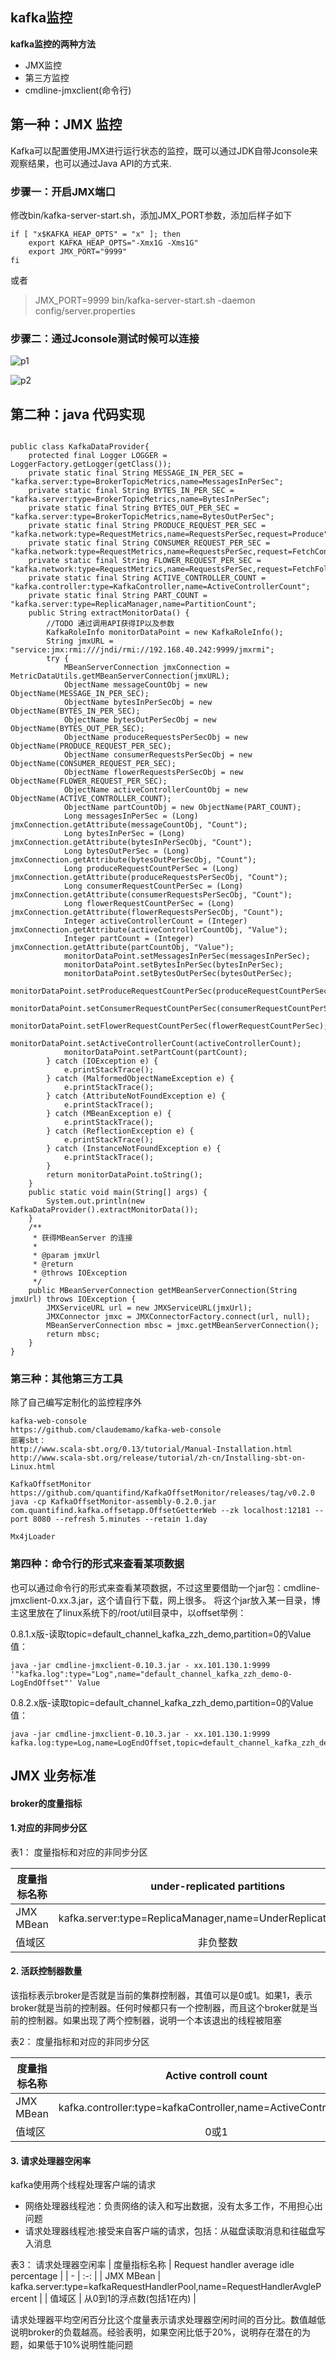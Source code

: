 ## kafka监控

**kafka监控的两种方法**

- JMX监控
- 第三方监控
- cmdline-jmxclient(命令行)

## 第一种：JMX 监控

Kafka可以配置使用JMX进行运行状态的监控，既可以通过JDK自带Jconsole来观察结果，也可以通过Java API的方式来.

### 步骤一：开启JMX端口

修改bin/kafka-server-start.sh，添加JMX_PORT参数，添加后样子如下

```
if [ "x$KAFKA_HEAP_OPTS" = "x" ]; then
    export KAFKA_HEAP_OPTS="-Xmx1G -Xms1G"
    export JMX_PORT="9999"
fi
```
或者
> JMX_PORT=9999 bin/kafka-server-start.sh -daemon config/server.properties

### 步骤二：通过Jconsole测试时候可以连接

![p1](https://github.com/yueyuanyang/kafka/blob/master/guide/img/p1.png)

![p2](https://github.com/yueyuanyang/kafka/blob/master/guide/img/p2.png)


## 第二种：java 代码实现

```

public class KafkaDataProvider{
    protected final Logger LOGGER = LoggerFactory.getLogger(getClass());
    private static final String MESSAGE_IN_PER_SEC = "kafka.server:type=BrokerTopicMetrics,name=MessagesInPerSec";
    private static final String BYTES_IN_PER_SEC = "kafka.server:type=BrokerTopicMetrics,name=BytesInPerSec";
    private static final String BYTES_OUT_PER_SEC = "kafka.server:type=BrokerTopicMetrics,name=BytesOutPerSec";
    private static final String PRODUCE_REQUEST_PER_SEC = "kafka.network:type=RequestMetrics,name=RequestsPerSec,request=Produce";
    private static final String CONSUMER_REQUEST_PER_SEC = "kafka.network:type=RequestMetrics,name=RequestsPerSec,request=FetchConsumer";
    private static final String FLOWER_REQUEST_PER_SEC = "kafka.network:type=RequestMetrics,name=RequestsPerSec,request=FetchFollower";
    private static final String ACTIVE_CONTROLLER_COUNT = "kafka.controller:type=KafkaController,name=ActiveControllerCount";
    private static final String PART_COUNT = "kafka.server:type=ReplicaManager,name=PartitionCount";
    public String extractMonitorData() {
        //TODO 通过调用API获得IP以及参数
        KafkaRoleInfo monitorDataPoint = new KafkaRoleInfo();
        String jmxURL = "service:jmx:rmi:///jndi/rmi://192.168.40.242:9999/jmxrmi";
        try {
            MBeanServerConnection jmxConnection = MetricDataUtils.getMBeanServerConnection(jmxURL);
            ObjectName messageCountObj = new ObjectName(MESSAGE_IN_PER_SEC);
            ObjectName bytesInPerSecObj = new ObjectName(BYTES_IN_PER_SEC);
            ObjectName bytesOutPerSecObj = new ObjectName(BYTES_OUT_PER_SEC);
            ObjectName produceRequestsPerSecObj = new ObjectName(PRODUCE_REQUEST_PER_SEC);
            ObjectName consumerRequestsPerSecObj = new ObjectName(CONSUMER_REQUEST_PER_SEC);
            ObjectName flowerRequestsPerSecObj = new ObjectName(FLOWER_REQUEST_PER_SEC);
            ObjectName activeControllerCountObj = new ObjectName(ACTIVE_CONTROLLER_COUNT);
            ObjectName partCountObj = new ObjectName(PART_COUNT);
            Long messagesInPerSec = (Long) jmxConnection.getAttribute(messageCountObj, "Count");
            Long bytesInPerSec = (Long) jmxConnection.getAttribute(bytesInPerSecObj, "Count");
            Long bytesOutPerSec = (Long) jmxConnection.getAttribute(bytesOutPerSecObj, "Count");
            Long produceRequestCountPerSec = (Long) jmxConnection.getAttribute(produceRequestsPerSecObj, "Count");
            Long consumerRequestCountPerSec = (Long) jmxConnection.getAttribute(consumerRequestsPerSecObj, "Count");
            Long flowerRequestCountPerSec = (Long) jmxConnection.getAttribute(flowerRequestsPerSecObj, "Count");
            Integer activeControllerCount = (Integer) jmxConnection.getAttribute(activeControllerCountObj, "Value");
            Integer partCount = (Integer) jmxConnection.getAttribute(partCountObj, "Value");
            monitorDataPoint.setMessagesInPerSec(messagesInPerSec);
            monitorDataPoint.setBytesInPerSec(bytesInPerSec);
            monitorDataPoint.setBytesOutPerSec(bytesOutPerSec);
            monitorDataPoint.setProduceRequestCountPerSec(produceRequestCountPerSec);
            monitorDataPoint.setConsumerRequestCountPerSec(consumerRequestCountPerSec);
            monitorDataPoint.setFlowerRequestCountPerSec(flowerRequestCountPerSec);
            monitorDataPoint.setActiveControllerCount(activeControllerCount);
            monitorDataPoint.setPartCount(partCount);
        } catch (IOException e) {
            e.printStackTrace();
        } catch (MalformedObjectNameException e) {
            e.printStackTrace();
        } catch (AttributeNotFoundException e) {
            e.printStackTrace();
        } catch (MBeanException e) {
            e.printStackTrace();
        } catch (ReflectionException e) {
            e.printStackTrace();
        } catch (InstanceNotFoundException e) {
            e.printStackTrace();
        }
        return monitorDataPoint.toString();
    }
    public static void main(String[] args) {
        System.out.println(new KafkaDataProvider().extractMonitorData());
    }
    /**
     * 获得MBeanServer 的连接
     *
     * @param jmxUrl
     * @return
     * @throws IOException
     */
    public MBeanServerConnection getMBeanServerConnection(String jmxUrl) throws IOException {
        JMXServiceURL url = new JMXServiceURL(jmxUrl);
        JMXConnector jmxc = JMXConnectorFactory.connect(url, null);
        MBeanServerConnection mbsc = jmxc.getMBeanServerConnection();
        return mbsc;
    }
}

```

### 第三种：其他第三方工具

除了自己编写定制化的监控程序外
```
kafka-web-console
https://github.com/claudemamo/kafka-web-console
部署sbt：
http://www.scala-sbt.org/0.13/tutorial/Manual-Installation.html
http://www.scala-sbt.org/release/tutorial/zh-cn/Installing-sbt-on-Linux.html

KafkaOffsetMonitor
https://github.com/quantifind/KafkaOffsetMonitor/releases/tag/v0.2.0
java -cp KafkaOffsetMonitor-assembly-0.2.0.jar com.quantifind.kafka.offsetapp.OffsetGetterWeb --zk localhost:12181 --port 8080 --refresh 5.minutes --retain 1.day

Mx4jLoader
```

### 第四种：命令行的形式来查看某项数据

也可以通过命令行的形式来查看某项数据，不过这里要借助一个jar包：cmdline-jmxclient-0.xx.3.jar，这个请自行下载，网上很多。 将这个jar放入某一目录，博主这里放在了linux系统下的/root/util目录中，以offset举例： 

0.8.1.x版-读取topic=default_channel_kafka_zzh_demo,partition=0的Value值：

```
java -jar cmdline-jmxclient-0.10.3.jar - xx.101.130.1:9999 
'"kafka.log":type="Log",name="default_channel_kafka_zzh_demo-0-LogEndOffset"' Value
```

0.8.2.x版-读取topic=default_channel_kafka_zzh_demo,partition=0的Value值：

```
java -jar cmdline-jmxclient-0.10.3.jar - xx.101.130.1:9999 kafka.log:type=Log,name=LogEndOffset,topic=default_channel_kafka_zzh_demo,partition=0
```
## JMX 业务标准

#### broker的度量指标

#### 1.对应的非同步分区
表1： 度量指标和对应的非同步分区

| 度量指标名称 | under-replicated partitions |
| - | :-: |
| JMX MBean | kafka.server:type=ReplicaManager,name=UnderReplicatedPartition|
| 值域区 | 非负整数 |


#### 2. 活跃控制器数量

该指标表示broker是否就是当前的集群控制器，其值可以是0或1。如果1，表示broker就是当前的控制器。任何时候都只有一个控制器，而且这个broker就是当前的控制器。如果出现了两个控制器，说明一个本该退出的线程被阻塞

表2： 度量指标和对应的非同步分区

| 度量指标名称 | Active controll count |
| - | :-: |
| JMX MBean | kafka.controller:type=kafkaController,name=ActiveControllerCount |
| 值域区 | 0或1 |

#### 3. 请求处理器空闲率
kafka使用两个线程处理客户端的请求

- 网络处理器线程池：负责网络的读入和写出数据，没有太多工作，不用担心出问题
- 请求处理器线程池:接受来自客户端的请求，包括：从磁盘读取消息和往磁盘写入消息

表3： 请求处理器空闲率
| 度量指标名称 | Request handler average idle percentage |
| - | :-: |
| JMX MBean | kafka.server:type=kafkaRequestHandlerPool,name=RequestHandlerAvglePercent |
| 值域区 | 从0到1的浮点数(包括1在内) |

请求处理器平均空闲百分比这个度量表示请求处理器空闲时间的百分比。数值越低说明broker的负载越高。经验表明，如果空闲比低于20%，说明存在潜在的为题，如果低于10%说明性能问题



